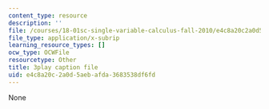 ```yaml
---
content_type: resource
description: ''
file: /courses/18-01sc-single-variable-calculus-fall-2010/e4c8a20c2a0d5aebafda3683538df6fd_19x213y_uk4.vtt
file_type: application/x-subrip
learning_resource_types: []
ocw_type: OCWFile
resourcetype: Other
title: 3play caption file
uid: e4c8a20c-2a0d-5aeb-afda-3683538df6fd
---
```

None

